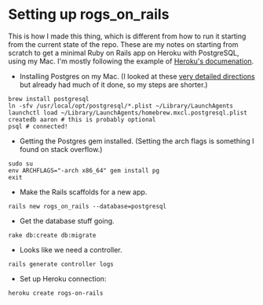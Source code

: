# Setting up rogs_on_rails

This is how I made this thing, which is different from how to run it starting from the current state of the repo. These are my notes on starting from scratch to get a minimal Ruby on Rails app on Heroku with PostgreSQL, using my Mac. I'm mostly following the example of [Heroku's documenation](https://devcenter.heroku.com/articles/getting-started-with-rails4).

* Installing Postgres on my Mac. (I looked at these [very detailed directions](https://www.codefellows.org/blog/three-battle-tested-ways-to-install-postgresql) but already had much of it done, so my steps are shorter.)

```
brew install postgresql
ln -sfv /usr/local/opt/postgresql/*.plist ~/Library/LaunchAgents
launchctl load ~/Library/LaunchAgents/homebrew.mxcl.postgresql.plist
createdb aaron # this is probably optional
psql # connected!
```

* Getting the Postgres gem installed. (Setting the arch flags is something I found on stack overflow.)

```
sudo su
env ARCHFLAGS="-arch x86_64" gem install pg
exit
```

* Make the Rails scaffolds for a new app.

```
rails new rogs_on_rails --database=postgresql
```

* Get the database stuff going.

```
rake db:create db:migrate
```

* Looks like we need a controller.

```
rails generate controller logs
```

* Set up Heroku connection:

```
heroku create rogs-on-rails
```
